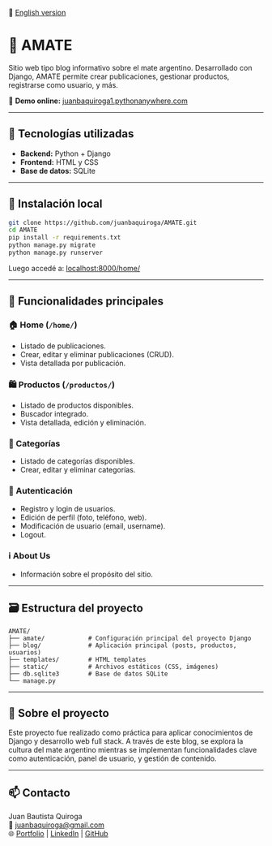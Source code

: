📄 [English version](README.en.md)
# 🧉 AMATE

Sitio web tipo blog informativo sobre el mate argentino. Desarrollado con Django, AMATE permite crear publicaciones, gestionar productos, registrarse como usuario, y más.

🔗 **Demo online:** [juanbaquiroga1.pythonanywhere.com](https://juanbaquiroga1.pythonanywhere.com/home)

---

## 🚀 Tecnologías utilizadas

- **Backend:** Python + Django
- **Frontend:** HTML y CSS
- **Base de datos:** SQLite

---

## 🧪 Instalación local

```bash
git clone https://github.com/juanbaquiroga/AMATE.git
cd AMATE
pip install -r requirements.txt
python manage.py migrate
python manage.py runserver
```

Luego accedé a: [localhost:8000/home/](http://localhost:8000/home/)

---

## 📌 Funcionalidades principales

### 🏠 Home (`/home/`)
- Listado de publicaciones.
- Crear, editar y eliminar publicaciones (CRUD).
- Vista detallada por publicación.

### 🛍 Productos (`/productos/`)
- Listado de productos disponibles.
- Buscador integrado.
- Vista detallada, edición y eliminación.

### 🧾 Categorías
- Listado de categorías disponibles.
- Crear, editar y eliminar categorías.

### 👤 Autenticación
- Registro y login de usuarios.
- Edición de perfil (foto, teléfono, web).
- Modificación de usuario (email, username).
- Logout.

### ℹ️ About Us
- Información sobre el propósito del sitio.

---

## 🗃 Estructura del proyecto

```
AMATE/
├── amate/            # Configuración principal del proyecto Django
├── blog/             # Aplicación principal (posts, productos, usuarios)
├── templates/        # HTML templates
├── static/           # Archivos estáticos (CSS, imágenes)
├── db.sqlite3        # Base de datos SQLite
└── manage.py
```

---

## 🙋 Sobre el proyecto

Este proyecto fue realizado como práctica para aplicar conocimientos de Django y desarrollo web full stack. A través de este blog, se explora la cultura del mate argentino mientras se implementan funcionalidades clave como autenticación, panel de usuario, y gestión de contenido.

---

## 📫 Contacto

Juan Bautista Quiroga  
📧 juanbaquiroga@gmail.com  
🌐 [Portfolio](https://juanbaquiroga.vercel.app) | [LinkedIn](https://linkedin.com/in/juanbaquiroga) | [GitHub](https://github.com/juanbaquiroga)
